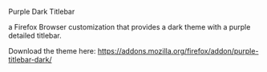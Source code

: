 Purple Dark Titlebar

a Firefox Browser customization that provides a dark theme with a purple detailed titlebar.

Download the theme here: https://addons.mozilla.org/firefox/addon/purple-titlebar-dark/
